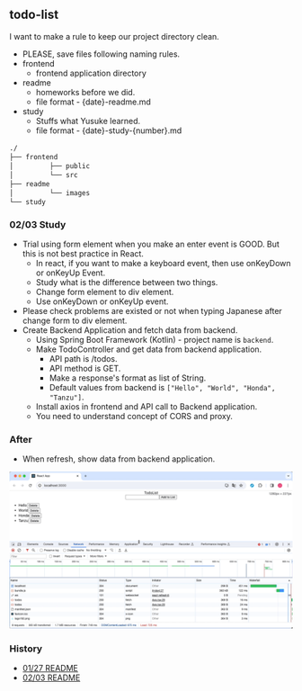 ## todo-list

I want to make a rule to keep our project directory clean.

- PLEASE, save files following naming rules.
- frontend
    - frontend application directory
- readme
    - homeworks before we did.
    - file format - {date}-readme.md
- study
    - Stuffs what Yusuke learned.
    - file format - {date}-study-{number}.md

```
./
├── frontend
│         ├── public
│         └── src
├── readme
│         └── images
└── study
```

### 02/03 Study

- Trial using form element when you make an enter event is GOOD. But this is not best practice in React.
    - In react, if you want to make a keyboard event, then use onKeyDown or onKeyUp Event.
    - Study what is the difference between two things.
    - Change form element to div element.
    - Use onKeyDown or onKeyUp event.
- Please check problems are existed or not when typing Japanese after change form to div element.
- Create Backend Application and fetch data from backend.
    - Using Spring Boot Framework (Kotlin) - project name is `backend`.
    - Make TodoController and get data from backend application.
        - API path is /todos.
        - API method is GET.
        - Make a response's format as list of String.
        - Default values from backend is `["Hello", "World", "Honda", "Tanzu"]`.
    - Install axios in frontend and API call to Backend application.
    - You need to understand concept of CORS and proxy.

### After

- When refresh, show data from backend application.

<img src="readme/images/2024-02-03-example-01.gif" alt="example" />

### History

- [01/27 README](readme/2024-01-27-readme)
- [02/03 README](readme/2024-01-30-readme)
